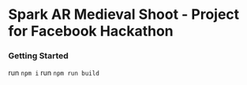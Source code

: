 # Spark AR Medieval Shoot - Project for Facebook Hackathon

### Getting Started
run ``` npm i ```
run ``` npm run build ```


